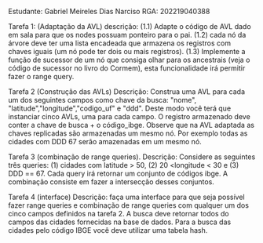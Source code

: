 Estudante: Gabriel Meireles Dias Narciso
RGA: 202219040388

Tarefa 1: (Adaptação da AVL)
descrição: (1.1) Adapte o código de AVL dado em sala para que os nodes possuam ponteiro para o pai.
           (1.2) cada nó da árvore deve ter uma lista encadeada que armazena os registros com chaves iguais (um nó pode ter dois ou mais registros).
           (1.3) Implemente a função de sucessor de um nó que consiga olhar para os ancestrais (veja o código de sucessor no livro do Cormem), esta funcionalidade irá permitir fazer o range query. 

Tarefa 2 (Construção das AVLs)
Descrição:  Construa uma AVL para cada um dos seguintes campos como chave da busca:  "nome", "latitude","longitude","codigo_uf" e "ddd". Deste modo você terá que instanciar cinco AVLs,  uma para cada campo. O registro armazenado deve conter a chave de busca + o código_ibge.
            Observe que na AVL  adaptada as chaves replicadas são armazenadas um mesmo nó. Por exemplo todas as cidades com DDD 67 serão amazenadas em um mesmo nó.

Tarefa 3 (combinação de  range queries).
Descrição:  Considere as seguintes três queries: (1) cidades com latitude > 50,  (2) 20 <longitude < 30 e (3) DDD == 67. Cada query irá retornar um conjunto de códigos ibge. A combinação consiste em fazer a intersecção desses conjuntos. 

Tarefa 4 (interface)
Descrição: faça uma interface para que seja possível fazer range queries e combinação de range queries com qualquer um dos cinco campos definidos na tarefa 2. A busca deve retornar todos do campos das cidades fornecidas na base de dados. Para a busca das cidades pelo código IBGE você deve utilizar uma tabela hash.  

